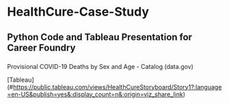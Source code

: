 # HealthCure-Case-Study

## Python Code and Tableau Presentation for Career Foundry

### 


Provisional COVID-19 Deaths by Sex and Age - Catalog (data.gov)

[Tableau]
(#https://public.tableau.com/views/HealthCureStoryboard/Story1?:language=en-US&publish=yes&:display_count=n&:origin=viz_share_link)
